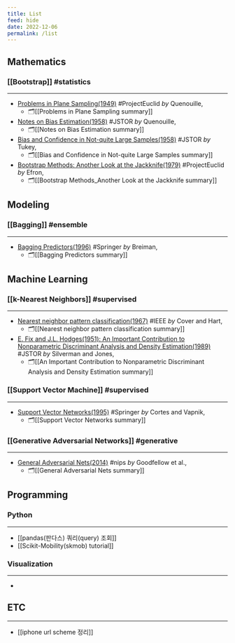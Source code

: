 ```yaml
---
title: List
feed: hide
date: 2022-12-06
permalink: /list
---
```


## Mathematics
### [[Bootstrap]] #statistics
---
- [Problems in Plane Sampling(1949)](https://projecteuclid.org/euclid.aoms/1177729989) #ProjectEuclid _by_ Quenouille, 
	- 🗂[[Problems in Plane Sampling summary]]
- [Notes on Bias Estimation(1958)](https://www.jstor.org/stable/2332914?seq=1) #JSTOR _by_ Quenouille,  
	- 🗂[[Notes on Bias Estimation summary]]
- [Bias and Confidence in Not-quite Large Samples(1958)](https://www.jstor.org/stable/2332914?seq=1) #JSTOR _by_ Tukey, 
	- 🗂[[Bias and Confidence in Not-quite Large Samples summary]]
- [Bootstrap Methods: Another Look at the Jackknife(1979)](https://projecteuclid.org/euclid.aos/1176344552) #ProjectEuclid _by_ Efron, 
	- 🗂[[Bootstrap Methods_Another Look at the Jackknife summary]]

## Modeling
### [[Bagging]] #ensemble
--- 
- [Bagging Predictors(1996)](https://link.springer.com/article/10.1023/A:1018054314350) #Springer _by_ Breiman,
	- 🗂[[Bagging Predictors summary]]

## Machine Learning
### [[k-Nearest Neighbors]] #supervised
---
- [Nearest neighbor pattern classification(1967)](https://ieeexplore.ieee.org/abstract/document/1053964) #IEEE _by_ Cover and Hart, 
	- 🗂[[Nearest neighbor pattern classification summary]]
- [E. Fix and J.L. Hodges(1951): An Important Contribution to Nonparametric Discriminant Analysis and Density Estimation(1989)](https://www.jstor.org/stable/1403796?seq=1) #JSTOR _by_ Silverman and Jones, 
	- 🗂[[An Important Contribution to Nonparametric Discriminant Analysis and Density Estimation summary]]

### [[Support Vector Machine]] #supervised
---
- [Support Vector Networks(1995)](https://link.springer.com/article/10.1023/A:1022627411411) #Springer _by_ Cortes and Vapnik, 
	- 🗂[[Support Vector Networks summary]]

### [[Generative Adversarial Networks]] #generative
---
- [General Adversarial Nets(2014)](https://papers.nips.cc/paper/5423-generative-adversarial-nets) #nips _by_ Goodfellow et al., 
	- 🗂[[General Adversarial Nets summary]]

## Programming
### Python
---
- [[pandas(판다스) 쿼리(query) 조회]]
- [[Scikit-Mobility(skmob) tutorial]]

### Visualization
---
- 

## ETC
--- 
- [[iphone url scheme 정리]]
